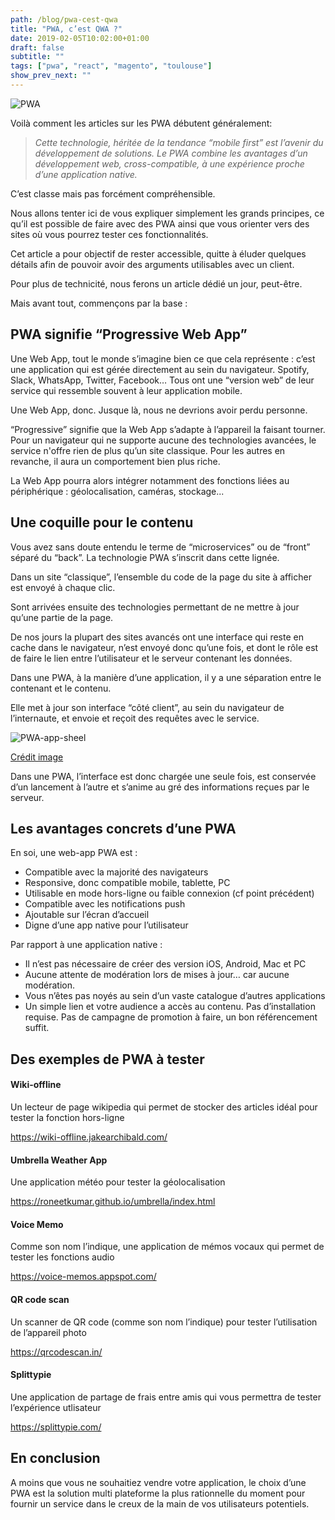 ```yaml
---
path: /blog/pwa-cest-qwa
title: "PWA, c’est QWA ?"
date: 2019-02-05T10:02:00+01:00
draft: false
subtitle: ""
tags: ["pwa", "react", "magento", "toulouse"]
show_prev_next: ""
---
```


![PWA](/assets/Responsive-minimal-PWA.png)


Voilà comment les articles sur les PWA débutent généralement:

> *Cette technologie, héritée de la tendance “mobile first” est l’avenir du développement de solutions.*
> *Le PWA combine les avantages d’un développement web, cross-compatible, à une expérience proche d’une application native.*

C’est classe mais pas forcément compréhensible.

Nous allons tenter ici de vous expliquer simplement les grands principes, ce qu’il est possible de faire avec des PWA ainsi que vous orienter vers des sites où vous pourrez tester ces fonctionnalités.

Cet article a pour objectif de rester accessible, quitte à éluder quelques détails afin de pouvoir avoir des arguments utilisables avec un client. 

Pour plus de technicité, nous ferons un article dédié un jour, peut-être.

Mais avant tout, commençons par la base :


## PWA signifie “Progressive Web App”

Une Web App, tout le monde s’imagine bien ce que cela représente : c’est une application qui est gérée directement au sein du navigateur. Spotify, Slack, WhatsApp, Twitter, Facebook… Tous ont une “version web” de leur service qui ressemble souvent à leur application mobile. 

Une Web App, donc. 
Jusque là, nous ne devrions avoir perdu personne.

“Progressive” signifie que la Web App s’adapte à l’appareil la faisant tourner. Pour un navigateur qui ne supporte aucune des technologies avancées, le service n'offre rien de plus qu’un site classique. Pour les autres en revanche, il aura un comportement bien plus riche.

La Web App pourra alors intégrer notamment des fonctions liées au périphérique : géolocalisation, caméras, stockage...


## Une coquille pour le contenu

Vous avez sans doute entendu le terme de “microservices” ou de “front” séparé du “back”.
La technologie PWA s’inscrit dans cette lignée.

Dans un site “classique”, l’ensemble du code de la page du site à afficher est envoyé à chaque clic. 

Sont arrivées ensuite des technologies permettant de ne mettre à jour qu’une partie de la page. 

De nos jours la plupart des sites avancés ont une interface qui reste en cache dans le navigateur, n’est envoyé donc qu’une fois, et dont le rôle est de faire le lien entre l’utilisateur et le serveur contenant les données. 

Dans une PWA, à la manière d’une application, il y a une séparation entre le contenant et le contenu.

Elle met à jour son interface “côté client”, au sein du navigateur de l’internaute, et envoie et reçoit des requêtes avec le service.

![PWA-app-sheel](/assets/PWAappshell.png)

[Crédit image](https://developers.google.com/web/fundamentals/architecture/app-shell)

Dans une PWA, l’interface est donc chargée une seule fois, est conservée d’un lancement à l’autre et s’anime au gré des informations reçues par le serveur.


## Les avantages concrets d’une PWA

En soi, une web-app PWA est : 

* Compatible avec la majorité des navigateurs
* Responsive, donc compatible mobile, tablette, PC
* Utilisable en mode hors-ligne ou faible connexion (cf point précédent)
* Compatible avec les notifications push
* Ajoutable sur l’écran d’accueil
* Digne d’une app native pour l’utilisateur


Par rapport à une application native :

* Il n’est pas nécessaire de créer des version iOS, Android, Mac et PC
* Aucune attente de modération lors de mises à jour… car aucune modération.
* Vous n’êtes pas noyés au sein d’un vaste catalogue d’autres applications
* Un simple lien et votre audience a accès au contenu. Pas d’installation requise. Pas de campagne de promotion à faire, un bon référencement suffit.

## Des exemples de PWA à tester



#### Wiki-offline
Un lecteur de page wikipedia qui permet de stocker des articles idéal pour tester la fonction hors-ligne

https://wiki-offline.jakearchibald.com/

#### Umbrella Weather App
Une application météo pour tester la géolocalisation

https://roneetkumar.github.io/umbrella/index.html


#### Voice Memo
Comme son nom l’indique, une application de mémos vocaux qui permet de tester les fonctions audio

https://voice-memos.appspot.com/

#### QR code scan
Un scanner de QR code (comme son nom l’indique) pour tester l’utilisation de l’appareil photo

https://qrcodescan.in/

#### Splittypie
Une application de partage de frais entre amis qui vous permettra de tester l’expérience utlisateur

https://splittypie.com/

## En conclusion
A moins que vous ne souhaitiez vendre votre application, le choix d’une PWA est la solution multi plateforme la plus rationnelle du moment pour fournir un service dans le creux de la main de vos utilisateurs potentiels.

